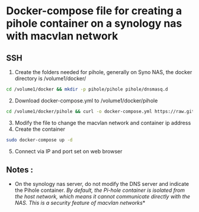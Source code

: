 # Docker-compose file for creating a pihole container on a synology nas with macvlan network 
## SSH
1. Create the folders needed for pihole, generally on Syno NAS, the docker directory is /volume1/docker/
```bash
cd /volume1/docker && mkdir -p pihole/pihole pihole/dnsmasq.d
```
2. Download docker-compose.yml to /volume1/docker/pihole
```bash
cd /volume1/docker/pihole && curl -o docker-compose.yml https://raw.githubusercontent.com/DeiLucri/pihole-nas-syno/main/docker-compose.yml
```
3.  Modify the file to change the macvlan network and container ip address
4.  Create the container 
```bash
sudo docker-compose up -d
```
5. Connect via IP and port set on web browser

## Notes :
- On the synology nas server, do not modify the DNS server and indicate the Pihole container. *By default, the Pi-hole container is isolated from the host network, which means it cannot communicate directly with the NAS. This is a security feature of macvlan networks**

